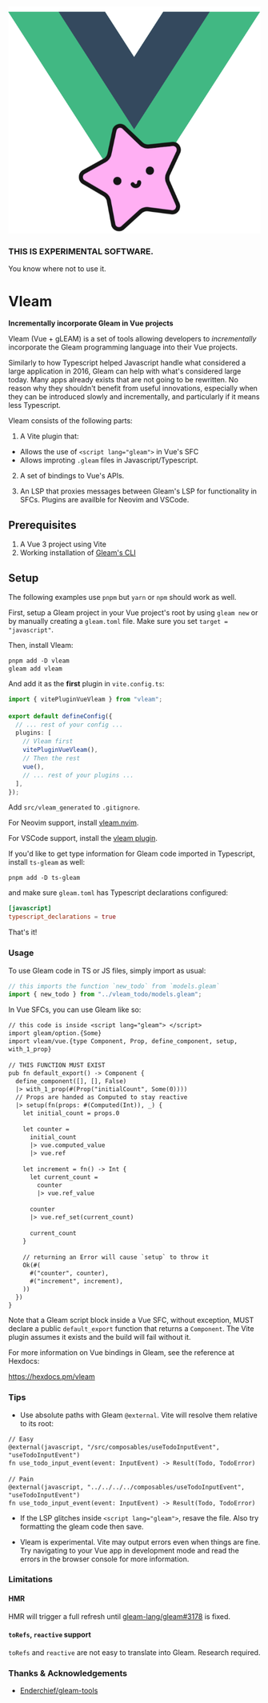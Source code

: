 <p align="center">
  <img src="logo.png">
</p>

### **THIS IS EXPERIMENTAL SOFTWARE**.

You know where not to use it.

# Vleam

**Incrementally incorporate Gleam in Vue projects**

Vleam (Vue + gLEAM) is a set of tools allowing developers to _incrementally_
incorporate the Gleam programming language into their Vue projects.

Similarly to how Typescript helped Javascript handle what considered a large
application in 2016, Gleam can help with what's considered large today. Many
apps already exists that are not going to be rewritten. No reason why they
shouldn't benefit from useful innovations, especially when they can be
introduced slowly and incrementally, and particularly if it means less Typescript.

Vleam consists of the following parts:

1. A Vite plugin that:

- Allows the use of `<script lang="gleam">` in Vue's SFC
- Allows improting `.gleam` files in Javascript/Typescript.

2. A set of bindings to Vue's APIs.

3. An LSP that proxies messages between Gleam's LSP for functionality in SFCs.
   Plugins are availble for Neovim and VSCode.

## Prerequisites

1. A Vue 3 project using Vite
2. Working installation of [Gleam's CLI](https://gleam.run/getting-started/installing/)

## Setup

The following examples use `pnpm` but `yarn` or `npm` should work as well.

First, setup a Gleam project in your Vue project's root by using `gleam new` or
by manually creating a `gleam.toml` file. Make sure you set `target = "javascript"`.

Then, install Vleam:

```shell
pnpm add -D vleam
gleam add vleam
```

And add it as the **first** plugin in `vite.config.ts`:

```ts
import { vitePluginVueVleam } from "vleam";

export default defineConfig({
  // ... rest of your config ...
  plugins: [
    // Vleam first
    vitePluginVueVleam(),
    // Then the rest
    vue(),
    // ... rest of your plugins ...
  ],
});
```

Add `src/vleam_generated` to `.gitignore`.

For Neovim support, install [vleam.nvim](https://github.com/vleam/vleam.nvim).

For VSCode support, install the [vleam plugin](https://github.com/vleam/vscode-vleam).

If you'd like to get type information for Gleam code imported in Typescript,
install `ts-gleam` as well:

```shell
pnpm add -D ts-gleam
```

and make sure `gleam.toml` has Typescript declarations configured:

```toml
[javascript]
typescript_declarations = true
```

That's it!

### Usage

To use Gleam code in TS or JS files, simply import as usual:

```ts
// this imports the function `new_todo` from `models.gleam`
import { new_todo } from "../vleam_todo/models.gleam";
```

In Vue SFCs, you can use Gleam like so:

```gleam
// this code is inside <script lang="gleam"> </script>
import gleam/option.{Some}
import vleam/vue.{type Component, Prop, define_component, setup, with_1_prop}

// THIS FUNCTION MUST EXIST
pub fn default_export() -> Component {
  define_component([], [], False)
  |> with_1_prop(#(Prop("initialCount", Some(0))))
  // Props are handed as Computed to stay reactive
  |> setup(fn(props: #(Computed(Int)), _) {
    let initial_count = props.0

    let counter =
      initial_count
      |> vue.computed_value
      |> vue.ref

    let increment = fn() -> Int {
      let current_count =
        counter
        |> vue.ref_value

      counter
      |> vue.ref_set(current_count)

      current_count
    }

    // returning an Error will cause `setup` to throw it
    Ok(#(
      #("counter", counter),
      #("increment", increment),
    ))
  })
}
```

Note that a Gleam script block inside a Vue SFC, without exception, MUST declare
a public `default_export` function that returns a `Component`. The Vite plugin
assumes it exists and the build will fail without it.

For more information on Vue bindings in Gleam, see the reference at Hexdocs:

https://hexdocs.pm/vleam

### Tips

- Use absolute paths with Gleam `@external`. Vite will resolve them relative
  to its root:

```gleam
// Easy
@external(javascript, "/src/composables/useTodoInputEvent", "useTodoInputEvent")
fn use_todo_input_event(event: InputEvent) -> Result(Todo, TodoError)

// Pain
@external(javascript, "../../../../composables/useTodoInputEvent", "useTodoInputEvent")
fn use_todo_input_event(event: InputEvent) -> Result(Todo, TodoError)
```

- If the LSP glitches inside `<script lang="gleam">`, resave the file. Also try
  formatting the gleam code then save.

- Vleam is experimental. Vite may output errors even when things are fine. Try
  navigating to your Vue app in development mode and read the errors in the
  browser console for more information.

### Limitations

#### HMR

HMR will trigger a full refresh until [gleam-lang/gleam#3178](https://github.com/gleam-lang/gleam/issues/3178) is fixed.

#### `toRefs`, `reactive` support

`toRefs` and `reactive` are not easy to translate into Gleam. Research required.

### Thanks & Acknowledgements

- [Enderchief/gleam-tools](gleam-tools/vite-gleam)
